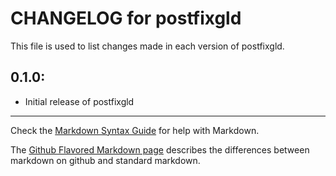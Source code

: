 # CHANGELOG for postfixgld

This file is used to list changes made in each version of postfixgld.

## 0.1.0:

* Initial release of postfixgld

- - -
Check the [Markdown Syntax Guide](http://daringfireball.net/projects/markdown/syntax) for help with Markdown.

The [Github Flavored Markdown page](http://github.github.com/github-flavored-markdown/) describes the differences between markdown on github and standard markdown.
